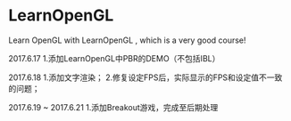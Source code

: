 # LearnOpenGL
Learn OpenGL with LearnOpenGL , which is a very good course!

2017.6.17
1.添加LearnOpenGL中PBR的DEMO（不包括IBL）

2017.6.18
1.添加文字渲染；
2.修复设定FPS后，实际显示的FPS和设定值不一致的问题；

2017.6.19		~			2017.6.21
1.添加Breakout游戏，完成至后期处理
